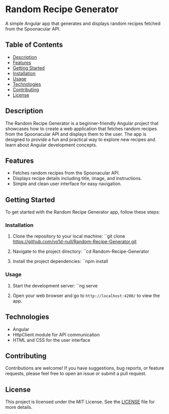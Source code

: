 # Random Recipe Generator

A simple Angular app that generates and displays random recipes fetched from the Spoonacular API.

## Table of Contents

- [Description](#description)
- [Features](#features)
- [Getting Started](#getting-started)
- [Installation](#installation)
- [Usage](#usage)
- [Technologies](#technologies)
- [Contributing](#contributing)
- [License](#license)

## Description

The Random Recipe Generator is a beginner-friendly Angular project that showcases how to create a web application that fetches random recipes from the Spoonacular API and displays them to the user. The app is designed to provide a fun and practical way to explore new recipes and learn about Angular development concepts.

## Features

- Fetches random recipes from the Spoonacular API.
- Displays recipe details including title, image, and instructions.
- Simple and clean user interface for easy navigation.

## Getting Started

To get started with the Random Recipe Generator app, follow these steps:

### Installation

1. Clone the repository to your local machine:
``git clone https://github.com/vo1d-null/Random-Recipe-Generator.git

2. Navigate to the project directory:
``cd Random-Recipe-Generator

3. Install the project dependencies:
``npm install


### Usage

1. Start the development server:
``ng serve

2. Open your web browser and go to `http://localhost:4200/` to view the app.

## Technologies

- Angular
- HttpClient module for API communication
- HTML and CSS for the user interface

## Contributing

Contributions are welcome! If you have suggestions, bug reports, or feature requests, please feel free to open an issue or submit a pull request.

## License

This project is licensed under the MIT License. See the [LICENSE](LICENSE) file for more details.
